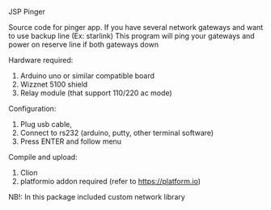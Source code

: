 JSP Pinger

Source code for pinger app. If you have several network gateways and want to use backup line (Ex: starlink)
This program will ping your gateways and power on reserve line if both gateways down

Hardware required:
1. Arduino uno or similar compatible board
2. Wizznet 5100 shield
3. Relay module (that support 110/220 ac mode)

Configuration:
1. Plug usb cable,
2. Connect to rs232 (arduino, putty, other terminal software)
3. Press ENTER and follow menu


Compile and upload:
1. Clion
2. platformio addon required (refer to https://platform.io)

NB!:
In this package included custom network library

